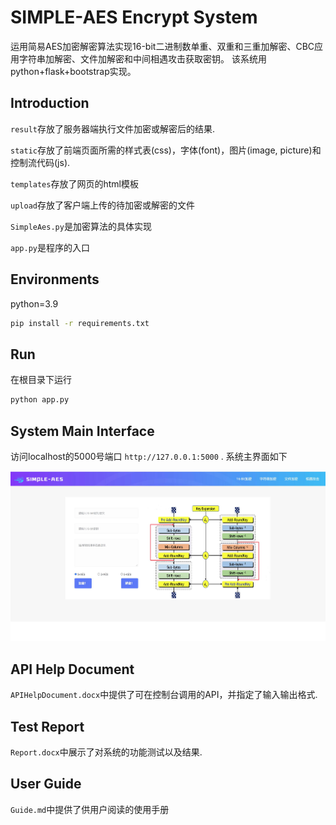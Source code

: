 # SIMPLE-AES Encrypt System
运用简易AES加密解密算法实现16-bit二进制数单重、双重和三重加解密、CBC应用字符串加解密、文件加解密和中间相遇攻击获取密钥。
该系统用python+flask+bootstrap实现。
## Introduction
`result`存放了服务器端执行文件加密或解密后的结果.

`static`存放了前端页面所需的样式表(css)，字体(font)，图片(image, picture)和控制流代码(js).

`templates`存放了网页的html模板

`upload`存放了客户端上传的待加密或解密的文件

`SimpleAes.py`是加密算法的具体实现

`app.py`是程序的入口
## Environments
python=3.9
```sh
pip install -r requirements.txt
```
## Run
在根目录下运行
```sh
python app.py
```
## System Main Interface
访问localhost的5000号端口
`http://127.0.0.1:5000` .
系统主界面如下

![mainmenu](mainmenu.jpeg)

## API Help Document
`APIHelpDocument.docx`中提供了可在控制台调用的API，并指定了输入输出格式.

## Test Report
`Report.docx`中展示了对系统的功能测试以及结果.

## User Guide

`Guide.md`中提供了供用户阅读的使用手册





